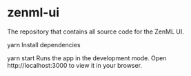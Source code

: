 # zenml-ui
The repository that contains all source code for the ZenML UI.

yarn 
Install dependencies 

yarn start
Runs the app in the development mode.
Open http://localhost:3000 to view it in your browser.
